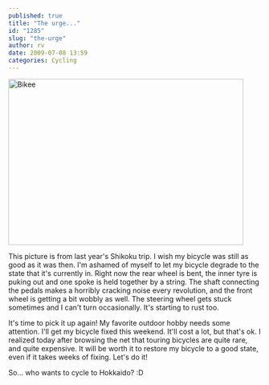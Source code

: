 ```yaml
---
published: true
title: "The urge..."
id: "1285"
slug: "the-urge"
author: rv
date: 2009-07-08 13:59
categories: Cycling
---
```

<a href="https://s3.amazonaws.com/cfwblog/uploads/2009/07/bikee.jpg"><img class="aligncenter size-full wp-image-1286" title="Bikee" src="https://s3.amazonaws.com/cfwblog/uploads/2009/07/bikee.jpg" alt="Bikee" width="468" height="331" /></a>

This picture is from last year's Shikoku trip. I wish my bicycle was still as good as it was then. I'm ashamed of myself to let my bicycle degrade to the state that it's currently in. Right now the rear wheel is bent, the inner tyre is puking out and one spoke is held together by a string. The shaft connecting the pedals makes a horribly cracking noise every revolution, and the front wheel is getting a bit wobbly as well. The steering wheel gets stuck sometimes and I can't turn occasionally. It's starting to rust too.

It's time to pick it up again! My favorite outdoor hobby needs some attention. I'll get my bicycle fixed this weekend. It'll cost a lot, but that's ok. I realized today after browsing the net that touring bicycles are quite rare, and quite expensive. It will be worth it to restore my bicycle to a good state, even if it takes weeks of fixing. Let's do it!

So... who wants to cycle to Hokkaido? :D